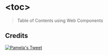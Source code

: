 # &lt;toc&gt;

> Table of Contents using Web Components

## Credits

[![Pamela's Tweet](http://zno.io/QU7a/Screen%20Shot%202013-07-28%20at%2010.27.16%20PM.png)](https://twitter.com/pamelafox/status/361641551652323328)